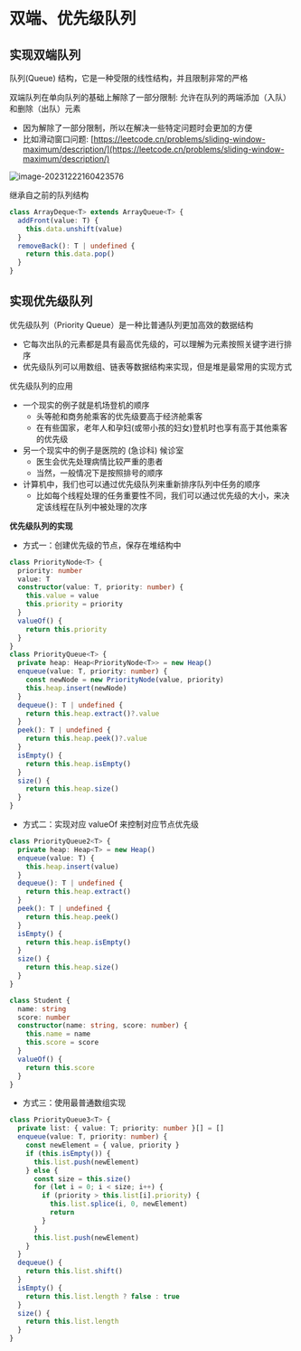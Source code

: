 # 双端、优先级队列

## 实现双端队列

队列(Queue) 结构，它是一种受限的线性结构，并且限制非常的严格

双端队列在单向队列的基础上解除了一部分限制: 允许在队列的两端添加（入队）和删除（出队）元素

- 因为解除了一部分限制，所以在解决一些特定问题时会更加的方便
- 比如滑动窗口问题: [https://leetcode.cn/problems/sliding-window-maximum/description/](https://leetcode.cn/problems/sliding-window-maximum/description/)

![image-20231222160423576](https://gitee.com/lilyn/pic/raw/master/md-img/image-20231222160423576.png)

继承自之前的队列结构

```typescript
class ArrayDeque<T> extends ArrayQueue<T> {
  addFront(value: T) {
    this.data.unshift(value)
  }
  removeBack(): T | undefined {
    return this.data.pop()
  }
}
```

## 实现优先级队列

优先级队列（Priority Queue）是一种比普通队列更加高效的数据结构

- 它每次出队的元素都是具有最高优先级的，可以理解为元素按照关键字进行排序
- 优先级队列可以用数组、链表等数据结构来实现，但是堆是最常用的实现方式

优先级队列的应用

- 一个现实的例子就是机场登机的顺序
  - 头等舱和商务舱乘客的优先级要高于经济舱乘客
  - 在有些国家，老年人和孕妇(或带小孩的妇女)登机时也享有高于其他乘客的优先级
- 另一个现实中的例子是医院的 (急诊科) 候诊室
  - 医生会优先处理病情比较严重的患者
  - 当然，一般情况下是按照排号的顺序
- 计算机中，我们也可以通过优先级队列来重新排序队列中任务的顺序
  - 比如每个线程处理的任务重要性不同，我们可以通过优先级的大小，来决定该线程在队列中被处理的次序

**优先级队列的实现**

- 方式一：创建优先级的节点，保存在堆结构中

```typescript
class PriorityNode<T> {
  priority: number
  value: T
  constructor(value: T, priority: number) {
    this.value = value
    this.priority = priority
  }
  valueOf() {
    return this.priority
  }
}
class PriorityQueue<T> {
  private heap: Heap<PriorityNode<T>> = new Heap()
  enqueue(value: T, priority: number) {
    const newNode = new PriorityNode(value, priority)
    this.heap.insert(newNode)
  }
  dequeue(): T | undefined {
    return this.heap.extract()?.value
  }
  peek(): T | undefined {
    return this.heap.peek()?.value
  }
  isEmpty() {
    return this.heap.isEmpty()
  }
  size() {
    return this.heap.size()
  }
}
```

- 方式二：实现对应 valueOf 来控制对应节点优先级

```typescript
class PriorityQueue2<T> {
  private heap: Heap<T> = new Heap()
  enqueue(value: T) {
    this.heap.insert(value)
  }
  dequeue(): T | undefined {
    return this.heap.extract()
  }
  peek(): T | undefined {
    return this.heap.peek()
  }
  isEmpty() {
    return this.heap.isEmpty()
  }
  size() {
    return this.heap.size()
  }
}

class Student {
  name: string
  score: number
  constructor(name: string, score: number) {
    this.name = name
    this.score = score
  }
  valueOf() {
    return this.score
  }
}
```

- 方式三：使用最普通数组实现

```typescript
class PriorityQueue3<T> {
  private list: { value: T; priority: number }[] = []
  enqueue(value: T, priority: number) {
    const newElement = { value, priority }
    if (this.isEmpty()) {
      this.list.push(newElement)
    } else {
      const size = this.size()
      for (let i = 0; i < size; i++) {
        if (priority > this.list[i].priority) {
          this.list.splice(i, 0, newElement)
          return
        }
      }
      this.list.push(newElement)
    }
  }
  dequeue() {
    return this.list.shift()
  }
  isEmpty() {
    return this.list.length ? false : true
  }
  size() {
    return this.list.length
  }
}
```

